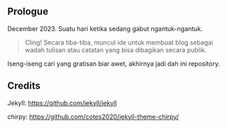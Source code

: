 
## Prologue
December 2023. Suatu hari ketika sedang gabut ngantuk-ngantuk.
> Cling! Secara tiba-tiba, muncul ide untuk membuat blog sebagai wadah tulisan atau catatan yang bisa dibagikan secara publik.

Iseng-iseng cari yang gratisan biar awet, akhirnya jadi dah ini repository.
## Credits
Jekyll: https://github.com/jekyll/jekyll

chirpy: https://github.com/cotes2020/jekyll-theme-chirpy/
